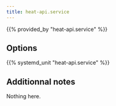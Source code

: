 ```yaml
---
title: heat-api.service
---
```


{{% provided_by "heat-api.service" %}}

## Options

{{% systemd_unit "heat-api.service" %}}

## Additionnal notes

Nothing here.